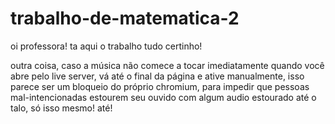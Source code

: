 # trabalho-de-matematica-2
oi professora! ta aqui o trabalho tudo certinho!


outra coisa, caso a música não comece a tocar imediatamente quando você abre pelo live server, vá até o final da página e ative manualmente, isso parece ser um bloqueio do próprio chromium, para impedir que pessoas mal-intencionadas estourem
seu ouvido com algum audio estourado até o talo, só isso mesmo! até!
